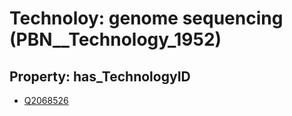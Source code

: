 # Technoloy: __genome sequencing__ (PBN__Technology_1952)

## Property: has_TechnologyID

* [Q2068526](Q2068526)

